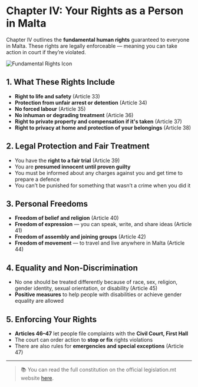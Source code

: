 # Chapter IV: Your Rights as a Person in Malta

Chapter IV outlines the **fundamental human rights** guaranteed to everyone in Malta. These rights are legally enforceable — meaning you can take action in court if they’re violated.

![Fundamental Rights Icon](../../images/fundamental-rights.png)

## 1. What These Rights Include

- **Right to life and safety** (Article 33)
- **Protection from unfair arrest or detention** (Article 34)
- **No forced labour** (Article 35)
- **No inhuman or degrading treatment** (Article 36)
- **Right to private property and compensation if it's taken** (Article 37)
- **Right to privacy at home and protection of your belongings** (Article 38)

## 2. Legal Protection and Fair Treatment

- You have the **right to a fair trial** (Article 39)
- You are **presumed innocent until proven guilty**
- You must be informed about any charges against you and get time to prepare a defence
- You can’t be punished for something that wasn’t a crime when you did it

## 3. Personal Freedoms

- **Freedom of belief and religion** (Article 40)
- **Freedom of expression** — you can speak, write, and share ideas (Article 41)
- **Freedom of assembly and joining groups** (Article 42)
- **Freedom of movement** — to travel and live anywhere in Malta (Article 44)

## 4. Equality and Non-Discrimination

- No one should be treated differently because of race, sex, religion, gender identity, sexual orientation, or disability (Article 45)
- **Positive measures** to help people with disabilities or achieve gender equality are allowed

## 5. Enforcing Your Rights

- **Articles 46–47** let people file complaints with the **Civil Court, First Hall**
- The court can order action to **stop or fix** rights violations
- There are also rules for **emergencies and special exceptions** (Article 47)

---

> 📚 You can read the full constitution on the official legislation.mt website [here](https://legislation.mt/eli/const/eng).
